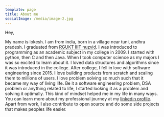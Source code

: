 ```yaml
---
template: page
title: About me
socialImage: /media/image-2.jpg
---
```

Hey,


My name is lokesh. I am from india, born in a village near tuni, andhra pradesh. I graduated from [RGUKT IIIT nuzvid](https://rguktn.ac.in). I was introduced to programming as an academic subject in my college in 2009. I started with python, then C and then Java. When I took computer science as my majors I was so excited to learn about it. I loved data structures and algorithms since it was introduced in the college. After college, I fell in love with software engineering since 2015. I love building products from scratch and scaling them to millions of users.  I love problem solving so much such that it became my way of living life. Be it a software engineering problem, DSA problem or anything related to life, I started looking it as a problem and solving it optimally. This kind of mindset helped me in my life in many ways. You can learn more about my professional journey at my [linkedin profile](https://linkedin.com/in/lokesh1729). Apart from work, I also contribute to open source and do some side projects that makes peoples life easier.
